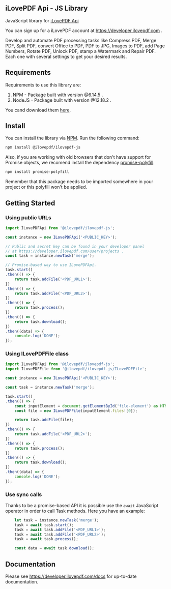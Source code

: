 iLovePDF Api - JS Library
--------------------------

JavaScript library for [iLovePDF Api](https://developer.ilovepdf.com)

You can sign up for a iLovePDF account at https://developer.ilovepdf.com .

Develop and automate PDF processing tasks like Compress PDF, Merge PDF, Split PDF, convert Office to PDF, PDF to JPG, Images to PDF, add Page Numbers, Rotate PDF, Unlock PDF, stamp a Watermark and Repair PDF. Each one with several settings to get your desired results.

## Requirements

Requirements to use this library are:

1. NPM - Package built with version @6.14.5 .
2. NodeJS - Package built with version @12.18.2 .

You cand download them [here](https://nodejs.org/en).

## Install

You can install the library via [NPM](https://www.npmjs.com). Run the following command:

```bash
npm install @ilovepdf/ilovepdf-js
```

Also, if you are working with old browsers that don't have support for Promise objects, we recomend install the dependency [promise-polyfill](https://www.npmjs.com/package/promise-polyfill):

```bash
npm install promise-polyfill
```

Remember that this package needs to be imported somewhere in your project or this polyfill won't be applied.

## Getting Started

### Using public URLs

```js
import ILovePDFApi from '@ilovepdf/ilovepdf-js';

const instance = new ILovePDFApi('<PUBLIC_KEY>');

// Public and secret key can be found in your developer panel
// at https://developer.ilovepdf.com/user/projects .
const task = instance.newTask('merge');

// Promise-based way to use ILovePDFApi.
task.start()
.then(() => {
    return task.addFile('<PDF_URL1>');
})
.then(() => {
    return task.addFile('<PDF_URL2>');
})
.then(() => {
    return task.process();
})
.then(() => {
    return task.download();
})
.then((data) => {
    console.log('DONE');
});
```

### Using ILovePDFFile class

```js
import ILovePDFApi from '@ilovepdf/ilovepdf-js';
import ILovePDFFile from '@ilovepdf/ilovepdf-js/ILovePDFFile';

const instance = new ILovePDFApi('<PUBLIC_KEY>');

const task = instance.newTask('merge');

task.start()
.then(() => {
    const inputElement = document.getElementById('file-element') as HTMLInputElement;
    const file = new ILovePDFFile(inputElement.files![0]);

    return task.addFile(file);
})
.then(() => {
    return task.addFile('<PDF_URL2>');
})
.then(() => {
    return task.process();
})
.then(() => {
    return task.download();
})
.then((data) => {
    console.log('DONE');
});
```

### Use sync calls

Thanks to be a promise-based API it is possible use the `await` JavaScript operator in order to call Task methods. Here you have an example:

```js
    let task = instance.newTask('merge');
    task = await task.start();
    task = await task.addFile('<PDF_URL1>');
    task = await task.addFile('<PDF_URL2>');
    task = await task.process();

    const data = await task.download();
```

## Documentation

Please see https://developer.ilovepdf.com/docs for up-to-date documentation.
